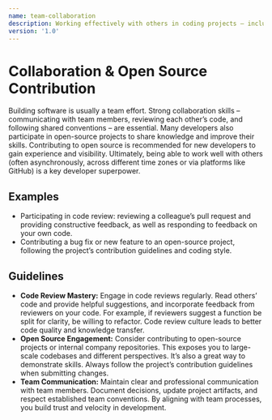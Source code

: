 ```yaml
---
name: team-collaboration
description: Working effectively with others in coding projects – including code reviews, clear communication, and contributing to shared or open-source codebases.
version: '1.0'
---
```

# Collaboration & Open Source Contribution

Building software is usually a team effort. Strong collaboration skills – communicating with team members, reviewing each other’s code, and following shared conventions – are essential. Many developers also participate in open-source projects to share knowledge and improve their skills. Contributing to open source is recommended for new developers to gain experience and visibility. Ultimately, being able to work well with others (often asynchronously, across different time zones or via platforms like GitHub) is a key developer superpower.

## Examples
- Participating in code review: reviewing a colleague’s pull request and providing constructive feedback, as well as responding to feedback on your own code.
- Contributing a bug fix or new feature to an open-source project, following the project’s contribution guidelines and coding style.

## Guidelines
- **Code Review Mastery:** Engage in code reviews regularly. Read others’ code and provide helpful suggestions, and incorporate feedback from reviewers on your code. For example, if reviewers suggest a function be split for clarity, be willing to refactor. Code review culture leads to better code quality and knowledge transfer.
- **Open Source Engagement:** Consider contributing to open-source projects or internal company repositories. This exposes you to large-scale codebases and different perspectives. It’s also a great way to demonstrate skills. Always follow the project’s contribution guidelines when submitting changes.
- **Team Communication:** Maintain clear and professional communication with team members. Document decisions, update project artifacts, and respect established team conventions. By aligning with team processes, you build trust and velocity in development.
